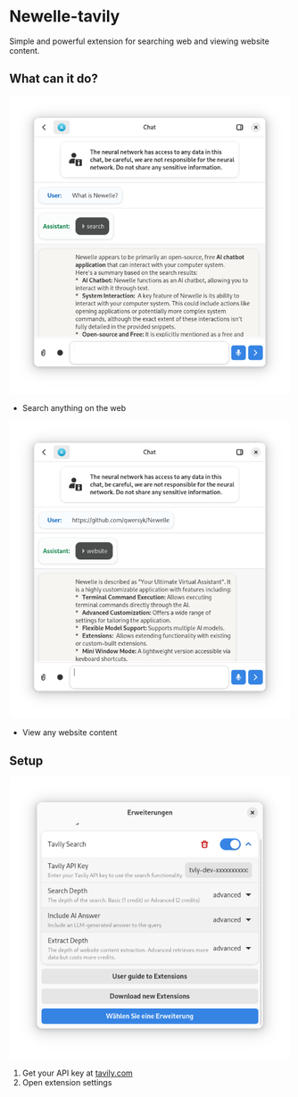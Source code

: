 # Newelle-tavily

Simple and powerful extension for searching web and viewing website content.

## What can it do?

<picture>
  <source srcset="https://raw.githubusercontent.com/qwersyk/Newelle-tavily/master/screenshots/2w.png" media="(prefers-color-scheme: light)">
  <source srcset="https://raw.githubusercontent.com/qwersyk/Newelle-tavily/master/screenshots/2b.png" media="(prefers-color-scheme: dark)">
  <img src="https://raw.githubusercontent.com/qwersyk/Newelle-tavily/master/screenshots/2w.png" alt="search" />
</picture>

- Search anything on the web

<picture>
  <source srcset="https://raw.githubusercontent.com/qwersyk/Newelle-tavily/master/screenshots/3w.png" media="(prefers-color-scheme: light)">
  <source srcset="https://raw.githubusercontent.com/qwersyk/Newelle-tavily/master/screenshots/3b.png" media="(prefers-color-scheme: dark)">
  <img src="https://raw.githubusercontent.com/qwersyk/Newelle-tavily/master/screenshots/3w.png" alt="website" />
</picture>

- View any website content

## Setup
<picture>
  <source srcset="https://raw.githubusercontent.com/qwersyk/Newelle-tavily/master/screenshots/1w.png" media="(prefers-color-scheme: light)">
  <source srcset="https://raw.githubusercontent.com/qwersyk/Newelle-tavily/master/screenshots/1b.png" media="(prefers-color-scheme: dark)">
  <img src="https://raw.githubusercontent.com/qwersyk/Newelle-tavily/master/screenshots/1w.png" alt="settings" />
</picture>

1. Get your API key at [tavily.com](https://tavily.com)
2. Open extension settings
